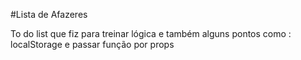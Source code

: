 #Lista de Afazeres

To do list que fiz para treinar lógica e também alguns pontos como : localStorage e passar função por props
